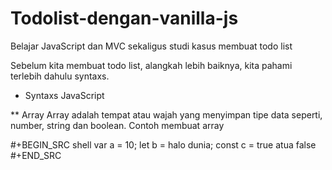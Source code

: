 # Todolist-dengan-vanilla-js

Belajar JavaScript dan MVC sekaligus studi kasus membuat todo list

Sebelum kita membuat todo list, alangkah lebih baiknya, kita pahami terlebih dahulu syntaxs.

- Syntaxs JavaScript

\*\* Array
Array adalah tempat atau wajah yang menyimpan tipe data seperti, number, string dan boolean.
Contoh membuat array

#+BEGIN_SRC shell
var a = 10;
let b = halo dunia;
const c = true atua false
#+END_SRC
